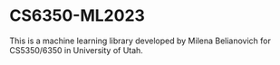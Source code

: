 # CS6350-ML2023
This is a machine learning library developed by Milena Belianovich for CS5350/6350 in University of Utah.
